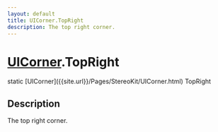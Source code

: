 ```yaml
---
layout: default
title: UICorner.TopRight
description: The top right corner.
---
```

# [UICorner]({{site.url}}/Pages/StereoKit/UICorner.html).TopRight

<div class='signature' markdown='1'>
static [UICorner]({{site.url}}/Pages/StereoKit/UICorner.html) TopRight
</div>

## Description
The top right corner.

